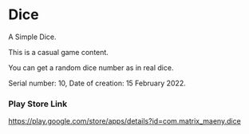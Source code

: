 # Dice
A Simple Dice.


This is a casual game content.

You can get a random dice number as in real dice.

Serial number: 10, Date of creation: 15 February 2022.

### Play Store Link

https://play.google.com/store/apps/details?id=com.matrix_maeny.dice

